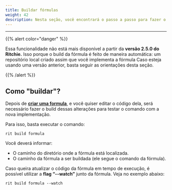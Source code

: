 ```yaml
---
title: Buildar fórmulas
weight: 42
description: Nesta seção, você encontrará o passo a passo para fazer o build de fórmulas no Ritchie.
---
```


---

{{% alert color="danger" %}}

Essa funcionalidade não está mais disponível a partir da **versão 2.5.0 do Ritchie.** Isso porque o build da fórmula é feito de maneira automática: um repositório local criado assim que você implementa a fórmula
Caso esteja usando uma versão anterior, basta seguir as orientações desta seção. 


{{% /alert %}}

## Como "buildar"?

Depois de [**criar uma formula**](/docs-ritchie/pt-br/fórmulas/criar-fórmulas/),  e você quiser editar o código dela, será necessário fazer o build dessas alterações para testar o comando com a nova implementação. 

Para isso, basta executar o comando:  

```text
rit build formula
```

Você deverá informar: 

* O caminho  do diretório onde a fórmula está localizada.
* O caminho da fórmula a ser buildada (ele segue o comando da fórmula). 

Caso queira atualizar o código da fórmula em tempo de execução, é possível utilizar a **flag “--watch”** junto da fórmula. Veja no exemplo abaixo:

```text
rit build formula --watch
```

